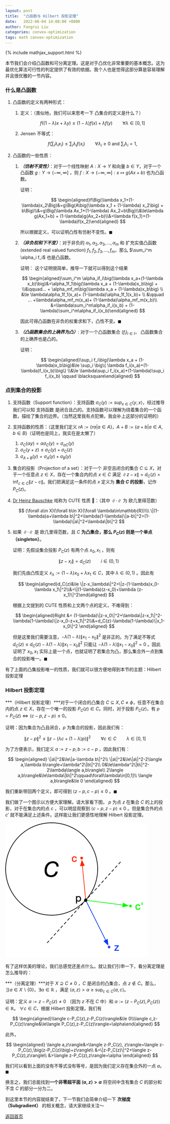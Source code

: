 ```yaml
---
layout: post
title:  "凸函数与 Hilbert 投影定理"
date:   2022-06-04 14:08:00 +0800
author: Fangrui Liu
categories: convex-optimization
tags: math convex-optimization
---
```


{% include mathjax_support.html %}

本节我们会介绍凸函数和可分离定理。这是对于凸优化非常重要的基本概念。这为最优化算法可行性的判定提供了有效的依据。我个人也是觉得这部分算是容易理解并且很优雅的一节内容。
<!--more-->

### 什么是凸函数

1. 凸函数的定义有两种形式：
    1. 定义：（类似地，我们可以来思考一下 凸集合的定义是什么？）
        
        $$
        f\Big((1-\lambda)x+\lambda y\Big) \le (1-\lambda)f(x) + \lambda f(y)\qquad \forall \lambda\in[0,1]
        $$
        
    2. Jensen 不等式：
        
        $$
        f(\sum_i\lambda_ix_i) \le \sum_i\lambda_if(x_i)\qquad\forall \lambda_i\ge0 \text{ and } \sum_i\lambda_i=1, 
        $$
        
2. 凸函数的一些性质：
    1. ***（仿射不变性）***：对于一个线性映射 $A:X\to Y$ 和向量 $b\in Y$，对于一个凸函数 $g:Y\to(-\infty,\infty]$ ，则 $f:X\to (-\infty,\infty]:x\mapsto g(Ax+b)$  也为凸函数。
        
        证明：
        
        $$
        \begin{aligned}f\Big(\lambda x_1+(1-\lambda)x_2\Big)&=g\Big(A\big(\lambda x_1 + (1-\lambda) x_2\big) + b\Big)\\&=g\Big(\lambda Ax_1+(1-\lambda) Ax_2+b\Big)\\&\le\lambda g(Ax_1+b) + (1-\lambda)g(Ax_2+b)\\&=\lambda f(x_1)+(1-\lambda)f(x_2)\end{aligned}
        $$
        
        所以根据定义，可以证明凸性有仿射不变性。$\blacksquare$
        
    2. ***（非负权和下不变）***：对于非负的 $\alpha_1,\alpha_2,\alpha_3,...,\alpha_m$ 和 扩充实值凸函数 (extended real valued function) $f_1,f_2,f_3,...,f_m$，那么 $\sum_i^m \alpha_i f_i$ 也是凸函数。
        
        证明： 这个证明很简单，推导一下就可以得到这个结果
        
        $$
        \begin{aligned}\sum_i^m \alpha_if_i\big(\lambda x_a+(1-\lambda x_b)\big)&=\alpha_1f_1\big(\lambda x_a + (1-\lambda)x_b\big) + \\&\qquad... + \alpha_mf_m\big(\lambda x_a + (1-\lambda)x_b\big) \\ &\le \lambda\alpha_1f_1(x_a)+ (1-\lambda)\alpha_1f_1(x_b)+ \\ &\qquad ... +\lambda\alpha_mf_m(x_a)+ (1-\lambda)\alpha_mf_m(x_b)\\ &=\lambda\sum_i^m\alpha_if_i(x_b) + (1-\lambda)\sum_i^m\alpha_if_i(x_b)\end{aligned}
        $$
        
        因此可得凸函数在非负的权重求和下，凸性不变。$\blacksquare$
        
    3. ***（凸函数集合的上确界为凸）***: 对于一个凸函数集合 $(f_i)_{i\in I}$， 凸函数集合的上确界也是凸的。
        
        证明：
        
        $$
        \begin{aligned}\sup_i f_i\big(\lambda x_a + (1-\lambda)x_b\big)&\le \sup_i \big\{ \lambda f_i(x_a)+(1-\lambda)f_i(x_b)\big\} \\&\le \lambda\sup_i f_i(x_a)+(1-\lambda)\sup_i f_i(x_b) \qquad \blacksquare\end{aligned}
        $$
        
    

### 点到集合的投影

1. 支持函数（Support function）：支持函数  $\sigma_C(y):=sup_{x\in C}\langle y,x\rangle$，经过推导我们可以知 支持函数 是闭合且凸的。支持函数可以理解为绕着集合的一个函数，描绘了集合的边界。（当然这里我有点犯懒，我会补上这部分的证明的）
2. 支持函数的性质：（这里我们定义 $rA:=\{ra|a\in A\}$，$A+B:=\{a+b|a\in A, b\in B\}$（证明也是同上，我实在是太懒了）
    1. $\sigma_C(\alpha y) = \alpha\sigma_C(y)=\sigma_{\alpha C}(y)$
    2. $\sigma_C(y+z)\le\sigma_C(y)+\sigma_C(z)$
    3. $\sigma_{A+B}(y) = \sigma_A(y)+\sigma_B(y)$
3. 集合的投影（Projection of a set）：对于一个 非空且闭合的集合 $C\subseteq X$，对于一个任意点 $z\in X$，存在一个集合内的点 $x\in C$ 满足 $\|z-x\|=d_C(z)=\inf_{c\in C}\|z-c\|$。我们把满足这一条件的点 $x$ 定义为 **集合 $C$ 的投影**，记作  $P_C(z)$。
4. [Dr Heinz Bauschke](https://scholar.google.com.hk/citations?user=UOm9p_AAAAAJ&hl=en&oi=ao) 戏称为 CUTE 性质 🤣：（其中 $\|\cdot\|$ 为 欧几里得范数）
    
    $$
    (\forall a\in X)(\forall b\in X)(\forall \lambda\in\mathbb{R})\\\ \|(1-\lambda)a+\lambda b\|^2+\lambda(1-\lambda)\|a-b\|^2=(1-\lambda)\|a\|^2+\lambda\|b\|^2
    $$
    
5. 如果 $\|\cdot\|$  是 欧几里得范数，且 $C$ **为凸集合，那么 $P_C(z)$ 则是一个单点（singleton）**。
    
    证明：先假设集合投影 $P_C(z)$ 有两个点 $x_0,x_1$ ，则有
    
    $$
    \begin{equation}\|z-x_i\|=d_C(z) \qquad i\in\{0,1\} \end{equation}
    $$
    
    我们先由凸性定义 $x_\lambda := (1-\lambda)x_0+\lambda x_1 \in C$，其中 $\lambda\in(0,1)$ 。因此有
    
    $$
    \begin{aligned}d_C(z)&\le \|z-x_\lambda\|^2=\|z-(1-\lambda)x_0-\lambda x_1\|^2\\&=\|(1-\lambda)(z-x_0)+\lambda (z-x_1)\|^2\end{aligned}
    $$
    
    根据上文提到的 CUTE 性质和上文两个点的定义，不难得到：
    
    $$
    \begin{aligned}Right &= (1-\lambda)\|z-x_0\|^2+\lambda\|z-x_1\|^2-\lambda(1-\lambda)\|z-x_0-z+x_1\|^2\\&=d_C(z)-\lambda(1-\lambda)\|x_1-x_0\|^2 \end{aligned}
    $$
    
    但是这里我们需要注意，$-\lambda(1-\lambda)\|x_1-x_0\|^2$ 是非正的。为了满足不等式  $d_C(z)\le d_C(z)-\lambda(1-\lambda)\|x_1-x_0\|^2$  只能让 $-\lambda(1-\lambda)\|x_1-x_0\|^2=0$ 。因此证明了 $x_0,x_1$ 实际上是一个点，也就证明了若集合为凸，那么集合外一点到集合的投影唯一。$\blacksquare$
    

有了上面的凸集投影唯一的性质，我们就可以很方便地得到本节的主题：Hilbert 投影定理

### Hilbert 投影定理

***（Hilbert 投影定理）***对于一个闭合的凸集合 $C\subseteq X,C\ne\phi$，任意不在集合内的点 $z\in X$，存在一个唯一的投影 $P_C(z)\in C$。同时，对于投影 $P_C(z)$，有 $p=P_C(z)\Leftrightarrow \langle c-p, z - p\rangle\le0$。

证明：因为集合为凸且闭合，$p$  为集合的投影，因此我们有：

$$
\|z-p\|^2\le\|z-\big(\lambda c + (1-\lambda)p\big)\|^2 \qquad \forall c\in C \qquad \lambda \in [0,1]
$$

为了方便表示，我们定义 $a:=z-p,b:=c-p$ ，因此我们有：

$$
\begin{aligned}
\|a\|^2&\le\|a-\lambda b\|^2\\
\|a\|^2&\le\|a\|^2-2\langle a,\lambda b\rangle+\lambda^2\|b\|^2\\
0&\le\lambda^2\|b\|^2-2\lambda\langle a,b\rangle\\
2\langle a,b\rangle&\le\lambda\|b\|^2\qquad\forall\lambda\in[0,1]\\
\langle a,b\rangle&\le 0
\end{aligned}
$$

我们重新带回两个定义，即可得到 $\langle z-p,c-p\rangle\le0$ 。$\blacksquare$

我们做了一个图示以方便大家理解。请大家看下图， $p$ 为点  $z$ 在集合 $C$ 的上的投影，对于在集合内的点 $c$ ，可以明显观察到 $\langle c-p, z - p\rangle\le0$ 。但是集合外的点 $c'$ 就不能满足上述条件。这样能让我们更感性地理解 Hilbert 投影定理。

![Hilbert Theorem](/imgs/hilbert.png)

有了这样优美的理论，我们总感觉还差点什么。就让我们引申一下，看分离定理是怎么推导的：

***（分离定理）***对于 $X\supseteq C \ne 0$ ，$C$ 是闭合的凸集合，点 $z\notin C$。那么， $\exists a\in X \backslash\{0\}$，$\exists\alpha\in\mathbb{R}$ ，满足 $\langle a,z\rangle>\alpha\ge\sup_{c\in C}\langle a,c\rangle$。

证明：定义 $a:=z-P_C(z)\ne0$ （因为 $z$ 不在 $C$ 中）和 $\alpha:=\langle z-P_C(z), P_C(z)\rangle\in\mathbb{R}$。 $\forall c\in C$，根据 Hilbert 投影定理，我们有

$$
\begin{aligned}\langle c-P_C(z),z-P_C(z)\rangle&\le 0\\\langle c,z-P_C(z)\rangle&\le\langle P_C(z),z-P_C(z)\rangle=\alpha\end{aligned}
$$

此外，

$$
\begin{aligned}
\langle a,z\rangle&=\langle z-P_C(z), z\rangle=\langle z-P_C(z),\big(z-P_C(z)\big)+z\rangle\\
&=\|z-P_C(z)\|^2+\langle z-P_C(z),z\rangle\\
&>\langle z-P_C(z),z\rangle=\alpha
\end{aligned}
$$

我们可以看到上面的没有不等式没有等号，是因为我们定义存在集合外的一点 $a$。$\blacksquare$

换言之，我们总能找到**一个非零超平面 $\langle a,z\rangle>\alpha$** 将空间中含有集合 $C$ 的部分和不含 $C$ 的部分一分为二。

到这里本节的内容就结束了，下一节我们会简单介绍一下 **次梯度（Subgradient）** 的相关概念，请大家继续关注～

[返回首页](/)